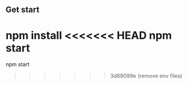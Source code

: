 ## Get start
npm install
<<<<<<< HEAD
npm start
=======
npm start
>>>>>>> 3d89099e (remove env files)
